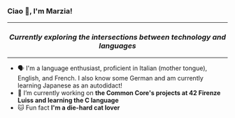 ### Ciao 👋, I'm Marzia!

---

<h3 align="center"><em>Currently exploring the intersections between technology and languages</em></h3>

---

* 🗣️ I'm a language enthusiast, proficient in Italian (mother tongue), English, and French. I also know some German and am currently learning Japanese as an autodidact!
* 🔭 I’m currently working on **the Common Core's projects at 42 Firenze Luiss and learning the C language** 
* 🐱 Fun fact **I'm a die-hard cat lover**

<!--
**marzianegro/marzianegro** is a ✨ _special_ ✨ repository because its `README.md` (this file) appears on your GitHub profile.


Here are some ideas to get you started:

- 🔭 I’m currently working on ...
- 🌱 I’m currently learning ...
- 👯 I’m looking to collaborate on ...
- 🤔 I’m looking for help with ...
- 💬 Ask me about ...
- 📫 How to reach me: ...
- 😄 Pronouns: ...
- ⚡ Fun fact: ...
-->
